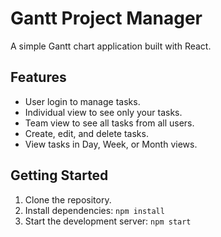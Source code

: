 # Gantt Project Manager

A simple Gantt chart application built with React.

## Features

*   User login to manage tasks.
*   Individual view to see only your tasks.
*   Team view to see all tasks from all users.
*   Create, edit, and delete tasks.
*   View tasks in Day, Week, or Month views.

## Getting Started

1.  Clone the repository.
2.  Install dependencies: `npm install`
3.  Start the development server: `npm start`